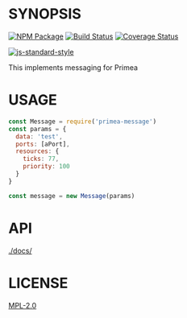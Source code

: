 # SYNOPSIS 
[![NPM Package](https://img.shields.io/npm/v/primea-message.svg?style=flat-square)](https://www.npmjs.org/package/primea-message)
[![Build Status](https://img.shields.io/travis/primea/js-primea-message.svg?branch=master&style=flat-square)](https://travis-ci.org/primea/js-primea-message)
[![Coverage Status](https://img.shields.io/coveralls/primea/js-primea-message.svg?style=flat-square)](https://coveralls.io/r/primea/js-primea-message)

[![js-standard-style](https://cdn.rawgit.com/feross/standard/master/badge.svg)](https://github.com/feross/standard)  

This implements messaging for Primea

# USAGE
```javascript
const Message = require('primea-message')
const params = {
  data: 'test',
  ports: [aPort],
  resources: {
    ticks: 77,
    priority: 100
  }
}

const message = new Message(params)

```

# API
[./docs/](./API.md)

# LICENSE
[MPL-2.0](https://tldrlegal.com/license/mozilla-public-license-2.0-(mpl-2))
